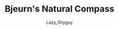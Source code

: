 ---
media: "images/rounds/round_2/natural_compass.png"
media_type: image
type: art
title: Bjeurn's Natural Compass
author: [Lazy_Shyguy]
desc: Bjeurn Suez explains to Paladin Trieu how he got lost.
---